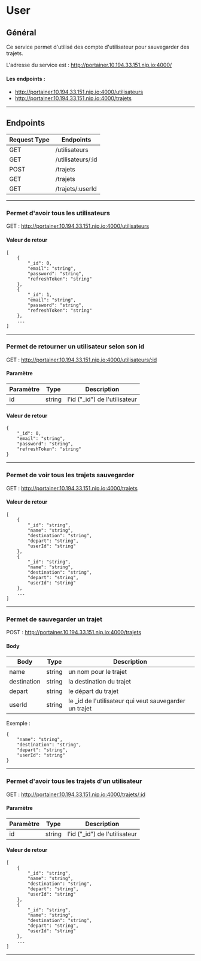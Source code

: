 # User

## Général

Ce service permet d'utilisé des compte d'utilisateur pour sauvegarder des trajets.

L'adresse du service est : http://portainer.10.194.33.151.nip.io:4000/

#### Les endpoints :

- http://portainer.10.194.33.151.nip.io:4000/utilisateurs
- http://portainer.10.194.33.151.nip.io:4000/trajets

---

## Endpoints

| Request Type | Endpoints |
| ----------- | ----------- |
| GET | /utilisateurs |
| GET | /utilisateurs/:id |
| POST | /trajets |
| GET | /trajets |
| GET | /trajets/:userId |

---

### Permet d'avoir tous les utilisateurs

GET : http://portainer.10.194.33.151.nip.io:4000/utilisateurs

#### Valeur de retour 

    [
        {
            "_id": 0,
            "email": "string",
            "password": "string",
            "refreshToken": "string"
        },
        {
            "_id": 1,
            "email": "string",
            "password": "string",
            "refreshToken": "string"
        },
        ...
    ]

---

### Permet de retourner un utilisateur selon son id

GET : http://portainer.10.194.33.151.nip.io:4000/utilisateurs/:id

#### Paramètre

| Paramètre | Type | Description |
| ----------- | ----------- | ----------- |
| id | string | l'id ("_id") de l'utilisateur |

#### Valeur de retour 

    {
        "_id": 0,
        "email": "string",
        "password": "string",
        "refreshToken": "string"
    }

---

### Permet de voir tous les trajets sauvegarder

GET : http://portainer.10.194.33.151.nip.io:4000/trajets

#### Valeur de retour 

    [
        {
            "_id": "string",
            "name": "string",
            "destination": "string",
            "depart": "string",
            "userId": "string"
        },
        {
            "_id": "string",
            "name": "string",
            "destination": "string",
            "depart": "string",
            "userId": "string"
        },
        ...
    ]

---

### Permet de sauvegarder un trajet

POST : http://portainer.10.194.33.151.nip.io:4000/trajets

#### Body

| Body | Type | Description |
| ----------- | ----------- | ----------- |
| name | string | un nom pour le trajet |
| destination | string | la destination du trajet |
| depart | string | le départ du trajet |
| userId | string | le _id de l'utilisateur qui veut sauvegarder un trajet |

Exemple : 

    {
        "name": "string",
        "destination": "string",
        "depart": "string",
        "userId": "string"
    }

---

### Permet d'avoir tous les trajets d'un utilisateur

GET : http://portainer.10.194.33.151.nip.io:4000/trajets/:id

#### Paramètre

| Paramètre | Type | Description |
| ----------- | ----------- | ----------- |
| id | string | l'id ("_id") de l'utilisateur |

#### Valeur de retour 

    [
        {
            "_id": "string",
            "name": "string",
            "destination": "string",
            "depart": "string",
            "userId": "string"
        },
        {
            "_id": "string",
            "name": "string",
            "destination": "string",
            "depart": "string",
            "userId": "string"
        },
        ...
    ]

---